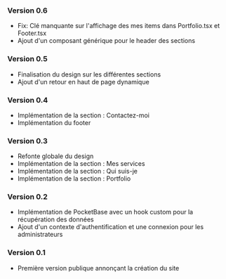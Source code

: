 ### Version 0.6

- Fix: Clé manquante sur l'affichage des mes items dans Portfolio.tsx et Footer.tsx
- Ajout d'un composant générique pour le header des sections

### Version 0.5

- Finalisation du design sur les différentes sections
- Ajout d'un retour en haut de page dynamique

### Version 0.4

- Implémentation de la section : Contactez-moi
- Implémentation du footer

### Version 0.3

- Refonte globale du design
- Implémentation de la section : Mes services
- Implémentation de la section : Qui suis-je
- Implémentation de la section : Portfolio

### Version 0.2

- Implémentation de PocketBase avec un hook custom pour la récupération des données
- Ajout d'un contexte d'authentification et une connexion pour les administrateurs

### Version 0.1

- Première version publique annonçant la création du site
